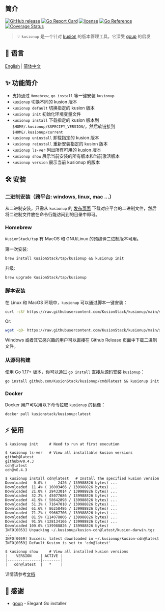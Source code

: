 ## 简介

[![GitHub release](https://img.shields.io/github/release/KusionStack/kusionup.svg)](https://github.com/KusionStack/kusionup/releases)
[![Go Report Card](https://goreportcard.com/badge/github.com/KusionStack/kusionup)](https://goreportcard.com/report/github.com/KusionStack/kusionup)
[![license](https://img.shields.io/github/license/KusionStack/kusionup.svg)](https://github.com/KusionStack/kusionup/blob/main/LICENSE)
[![Go Reference](https://pkg.go.dev/badge/github.com/KusionStack/kusionup.svg)](https://pkg.go.dev/github.com/KusionStack/kusionup)
[![Coverage Status](https://coveralls.io/repos/github/KusionStack/kusionup/badge.svg)](https://coveralls.io/github/KusionStack/kusionup)

> 💡 `kusionup` 是一个针对 [kusion](https://github.com/KusionStack/kusion) 的版本管理工具，它深受 [goup](https://github.com/owenthereal/goup) 的启发

## 📜️ 语言

[English](https://github.com/KusionStack/kusionup/blob/main/README.md) | [简体中文](https://github.com/KusionStack/kusionup/blob/main/README-zh.md)

## ✨ 功能简介

* 支持通过 `Homebrew`, `go install` 等一键安装 `kusionup`
* `kusionup` 切换不同的 kusion 版本
* `kusionup default` 切换指定的 kusion 版本
* `kusionup init` 初始化环境变量文件
* `kusionup install` 下载指定的 kusion 版本到 `$HOME/.kusionup/$SPECIFY_VERSION/`，然后软链接到 `$HOME/.kusionup/current`
* `kusionup uninstall` 卸载指定的 kusion 版本
* `kusionup reinstall` 重新安装指定的 kusion 版本
* `kusionup ls-ver` 列出所有可用的 kusion 版本
* `kusionup show` 展示当前安装的所有版本和当前激活版本
* `kusionup version` 展示当前 kusionup 的版本

## 🛠️ 安装

### 二进制安装（跨平台: windows, linux, mac ...）

从二进制安装，只需从 `kusionup` 的 [发布页面](https://github.com/KusionStack/kusionup/releases) 下载对应平台的二进制文件，然后将二进制文件放在命令行能访问到的目录中即可。

### Homebrew

`KusionStack/tap` 有 MacOS 和 GNU/Linux 的预编译二进制版本可用。

第一次安装:

```
brew install KusionStack/tap/kusionup && kusionup init
```

升级:

```
brew upgrade KusionStack/tap/kusionup
```

### 脚本安装

在 Linux 和 MacOS 环境中，`kusionup` 可以通过脚本一键安装：

```bash
curl -sSf https://raw.githubusercontent.com/KusionStack/kusionup/main/scripts/install.sh | bash
```

Or:

```bash
wget -qO- https://raw.githubusercontent.com/KusionStack/kusionup/main/scripts/install.sh | bash
```

Windows 或者其它感兴趣的用户可以直接在 Github Release 页面中下载二进制文件。

### 从源码构建

使用 Go 1.17+ 版本，你可以通过 `go install` 直接从源码安装 `kusionup`：

```
go install github.com/KusionStack/kusionup/cmd@latest && kusionup init
```

### Docker

Docker 用户可以用以下命令拉取 `kusionup` 的镜像：

```
docker pull kusionstack/kusionup:latest
```

## ⚡ 使用

```
$ kusionup init     # Need to run at first execution

$ kusionup ls-ver   # View all installable kusion versions
github@latest
github@v0.4.3
cdn@latest
cdn@v0.4.3

$ kusionup install cdn@latest   # Install the specified kusion version
Downloaded   0.0% (     2426 / 139988826 bytes) ...
Downloaded  11.4% ( 16003466 / 139988826 bytes) ...
Downloaded  21.0% ( 29433014 / 139988826 bytes) ...
Downloaded  32.2% ( 45077686 / 139988826 bytes) ...
Downloaded  41.9% ( 58642898 / 139988826 bytes) ...
Downloaded  51.2% ( 71647010 / 139988826 bytes) ...
Downloaded  61.6% ( 86258486 / 139988826 bytes) ...
Downloaded  71.2% ( 99667706 / 139988826 bytes) ...
Downloaded  81.5% (114078806 / 139988826 bytes) ...
Downloaded  91.5% (128134166 / 139988826 bytes) ...
Downloaded 100.0% (139988826 / 139988826 bytes)
INFO[0053] Unpacking ~/.kusionup/kusion-cdn@latest/kusion-darwin.tgz ... 
INFO[0059] Success: latest downloaded in ~/.kusionup/kusion-cdn@latest 
INFO[0059] Default Kusion is set to 'cdn@latest'

$ kusionup show     # View all installed kusion versions
|    VERSION    | ACTIVE |
|---------------|--------|
|   cdn@latest  |   *    |
```

详情请参考[文档](https://kusionstack.io/docs/user_docs/getting-started/install/kusionup)

## 🙏 感谢

* [goup](https://github.com/owenthereal/goup) - Elegant Go installer
